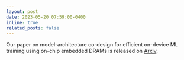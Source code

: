 ```yaml
---
layout: post
date: 2023-05-20 07:59:00-0400
inline: true
related_posts: false
---
```

Our paper on model-architecture co-design for efficient on-device ML training using on-chip embedded DRAMs is released on [Arxiv](https://arxiv.org/pdf/2305.03148.pdf).